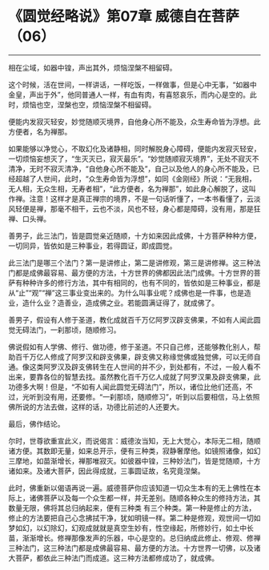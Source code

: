 # 《圆觉经略说》第07章 威德自在菩萨（06）

------

相在尘域，如器中锽，声出其外，烦恼涅槃不相留碍。

这个时候，活在世间，一样讲话，一样吃饭，一样做事，但是心中无事，“如器中金皇，声出于外”，他同普通人一样，有血有肉，有喜怒哀乐，而内心是空的。此时，烦恼也空，涅槃也空，烦恼涅槃不相留碍。

便能内发寂灭轻安，妙觉随顺灭境界，自他身心所不能及，众生寿命皆为浮想。此方便者，名为禅那。

如果能够以净觉心，不取幻化及诸静相，同时解脱身心障碍，便能内发寂灭轻安，一切烦恼妄想灭了，“生灭灭已，寂灭最乐”。“妙觉随顺寂灭境界”，无处不寂灭不清净，无时不寂灭清净，“自他身心所不能及”，自己以及他人的身心所不能及，已经超越了人世间，此时，“众生寿命皆为浮想”，如同《金刚经》所说：“无我相，无人相，无众生相，无寿者相”，“此方便者，名为禅那”，如此身心解脱了，这叫作禅。注意！这样才是真正禅宗的境界，不是一句话听懂了，一本书看懂了，云淡风轻便是禅，那毫不相干，云也不淡，风也不轻，身心都是障碍，没有用，那是狂禅、口头禅。

善男子，此三法门，皆是圆觉亲近随顺，十方如来因此成佛，十方菩萨种种方便，一切同异，皆依如是三种事业，若得圆证，即成圆觉。

此三法门是哪三个法门？第一是讲修止，第二是讲修观，第三是讲修禅。这三种法门都是成佛最容易、最方便的方法，十方世界的佛都因此法门成佛。十方世界的菩萨有种种许多的修行方法，其中有相同的，也有不同的，皆依如是三种事业，都是从“止”“观”“禅”这三事业变出来的。为什么叫事业呢？成佛也是一件事，也是造业，造什么业？造善业，造成佛之业。若能圆满证得了，就成佛了。

善男子，假设有人修于圣道，教化成就百千万亿阿罗汉辟支佛果，不如有人闻此圆觉无碍法门，一刹那顷，随顺修习。

佛说假如有人学佛、修行、做功德，修于圣道。不只自己修，还能够教化别人，帮助百千万亿人修成了阿罗汉和辟支佛果，辟支佛又称缘觉佛或独觉佛，可以无师自通。像这类阿罗汉及辟支佛转生在人世间的并不少，到处都有，不过，一般人看不出来，要靠各位的智慧去找。虽然教化百千万亿人成就了阿罗汉果及辟支佛果，此功德多大啊！但是，“不如有人闻此圆觉无碍法门”，所以，诸位比他们还高，不过，光听到没有用，还要修。“一刹那顷，随顺修习”，听到以后要相信，马上依照佛所说的方法去做，这样的话，功德比前述的人还要大。

最后，佛作结论。

尔时，世尊欲重宣此义，而说偈言：威德汝当知，无上大觉心，本际无二相，随顺诸方便。其数即无量，如来总开示，便有三种类，寂静奢摩他。如镜照诸像，如幻三摩地，如苗渐增长，禅那唯寂灭。如彼器中锽，三种妙法门，皆是觉随顺，十方诸如来。及诸大菩萨，因此得成就，三事圆证故，名究竟涅槃。

此时，佛重新以偈语再说一遍。威德菩萨你应该知道一切众生本有的无上佛性在本际上，诸佛菩萨以及每一个众生都一样，并无差别。随顺各种众生的修持方法，其数量无限，佛将其总归纳起来，便有三种类 有三个种类。第一种是修止的方法，修止的方法要把自己心念拂拭干净，犹如明镜一样。第二种是修观，观世间一切如梦如幻，以幻除幻，幻观成就就是真空生妙有，性空缘起，所修妙行，如土中长苗，渐渐增长。修禅那像发声的乐器，中心是空的。总归纳成此修止、修观、修禅三种法门，这三种法门都是成佛最容易、最方便的方法。十方世界一切佛，以及诸大菩萨，都依此三种法门而成道。这三种方法都修成功了，就成佛。
